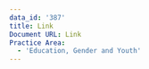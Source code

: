 ```yaml
---
data_id: '387'
title: Link
Document URL: Link
Practice Area:
  - 'Education, Gender and Youth'
---
```

